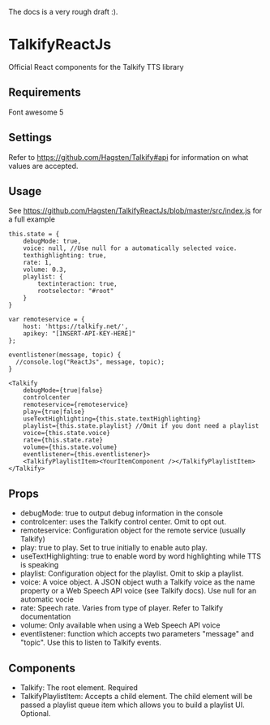The docs is a very rough draft :).

# TalkifyReactJs
Official React components for the Talkify TTS library

## Requirements
Font awesome 5

## Settings
Refer to https://github.com/Hagsten/Talkify#api for information on what values are accepted. 

## Usage
See https://github.com/Hagsten/TalkifyReactJs/blob/master/src/index.js for a full example

```
this.state = {
    debugMode: true,
    voice: null, //Use null for a automatically selected voice.
    texthighlighting: true,
    rate: 1,
    volume: 0.3,
    playlist: {
        textinteraction: true,
        rootselector: "#root"
    }
}

var remoteservice = {
    host: 'https://talkify.net/',
    apikey: "[INSERT-API-KEY-HERE]"
};

eventlistener(message, topic) {
  //console.log("ReactJs", message, topic);
}

<Talkify
    debugMode={true|false}
    controlcenter
    remoteservice={remoteservice}
    play={true|false}
    useTextHighlighting={this.state.textHighlighting}
    playlist={this.state.playlist} //Omit if you dont need a playlist
    voice={this.state.voice}
    rate={this.state.rate}
    volume={this.state.volume}
    eventlistener={this.eventlistener}>
    <TalkifyPlaylistItem><YourItemComponent /></TalkifyPlaylistItem>
</Talkify>
```                    
## Props
- debugMode: true to output debug information in the console
- controlcenter: uses the Talkify control center. Omit to opt out.
- remoteservice: Configuration object for the remote service (usually Talkify)
- play: true to play. Set to true initially to enable auto play.
- useTextHighlighting: true to enable word by word highlighting while TTS is speaking
- playlist: Configuration object for the playlist. Omit to skip a playlist.
- voice: A voice object. A JSON object wuth a Talkify voice as the name property or a Web Speech API voice (see Talkify docs). Use null for an automatic vocie
- rate: Speech rate. Varies from type of player. Refer to Talkify documentation
- volume: Only available when using a Web Speech API voice
- eventlistener: function which accepts two parameters "message" and "topic". Use this to listen to Talkify events.

## Components
- Talkify: The root element. Required
- TalkifyPlaylistItem: Accepts a child element. The child element will be passed a playlist queue item which allows you to build a playlist UI. Optional.
